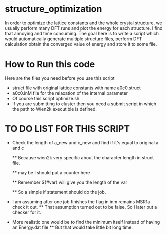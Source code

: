 # structure_optimization
In order to optimize the lattice constants and the whole crystal structure, we usually perform many DFT runs
and plot the energy for each structure.  I find that annoying and time consuming. The goal here is to write
a script which would automatically generate multiple structure files, perform DFT calculation obtain the 
converged value of energy and store it to some file.

# How to Run this code 

Here are the files you need before you use this script

* struct file with original lattice constants with name a0c0.struct
* a0c0.inM file for the relaxation of the internal parameter
* Of course this script optimize.sh
* If you are submitting to cluster then you need a submit script in which the path to Wien2k executible is defined.

# TO DO LIST FOR THIS SCRIPT

* Check the length of a_new and c_new and find if it's equal to original a and c
   >>>
    ** Because wien2k very specific about the character length in struct file.
    
    ** may be I should put a counter here 
    
    ** Remember ${#var} will give you the length of the var
    
    ** So a simple if statement should do the job.
    
    >>>
* I am assuming after one job finishes the flag in inm remains MSR1a check it out.
    ** That assumption turned out to be false. So I later put a checker for it. 
* More realistic one would be to find the minimum itself instead of having an Energy.dat file
    ** But that would take little bit long time.


